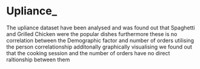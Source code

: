 # Upliance_

The upliance dataset have been analysed and was found out that Spaghetti and Grilled Chicken were the popular dishes 
furthermore these is no correlation between the Demographic factor and number of orders utilising the person correlationship
additonally graphically visualising we found out that the cooking session and the number of orders have no direct raltionship between them
